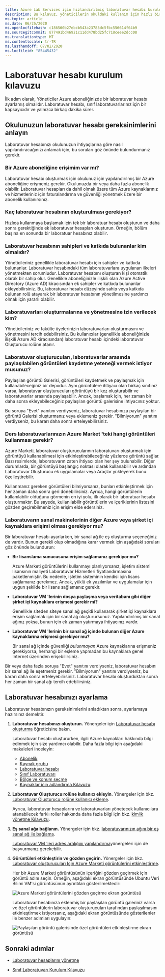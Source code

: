 ```yaml
---
title: Azure Lab Services için hızlandırılmış laboratuvar hesabı kurulum kılavuzu
description: Bu kılavuz, yöneticilerin okuldaki kullanım için hızlı bir şekilde laboratuvar hesabı ayarlamış yardımcı olur.
ms.topic: article
ms.date: 06/26/2020
ms.openlocfilehash: c186560b27ebcb543a23785dc5fbc556614f64b9
ms.sourcegitcommit: 877491bd46921c11dd478bd25fc718ceee2dcc08
ms.translationtype: MT
ms.contentlocale: tr-TR
ms.lasthandoff: 07/02/2020
ms.locfileid: "85445432"
---
```

# <a name="lab-account-setup-guide"></a>Laboratuvar hesabı kurulum kılavuzu

İlk adım olarak, Yöneticiler Azure aboneliğinizde bir laboratuvar hesabı ayarlamış olmalıdır. Laboratuvar hesabı, sınıf laboratuvarlarınız için bir kapsayıcıdır ve yalnızca birkaç dakika sürer.

## <a name="understand-your-schools-lab-account-requirements"></a>Okulunuzun laboratuvar hesabı gereksinimlerini anlayın

Laboratuvar hesabınızı okulunuzun ihtiyaçlarına göre nasıl yapılandıracağınızı anlamak için, bu soruları göz önünde bulundurmanız gerekir.

### <a name="do-i-have-access-to-an-azure-subscription"></a>Bir Azure aboneliğine erişimim var mı?

Laboratuvar hesabı oluşturmak için okulunuz için yapılandırılmış bir Azure aboneliğine erişmeniz gerekir. Okulunuzda bir veya daha fazla abonelik olabilir. Laboratuvar hesapları da dahil olmak üzere tüm Azure kaynaklarınız ve hizmetleriniz için faturalandırma ve güvenliği yönetmek üzere bir abonelik kullanırsınız.

### <a name="how-many-lab-accounts-need-to-be-created"></a>Kaç laboratuvar hesabının oluşturulması gerekiyor?

Hızlıca kullanmaya başlamak için tek bir laboratuar hesabı oluşturun ve daha sonra gerektiğinde ek laboratuvar hesapları oluşturun. Örneğin, bölüm başına en sonunda bir laboratuar hesabınız olabilir.

### <a name="who-should-be-owners-and-contributors-of-the-lab-account"></a>Laboratuvar hesabının sahipleri ve katkıda bulunanlar kim olmalıdır?

Yöneticileriniz genellikle laboratuvar hesabı için sahipler ve katkıda bulunanlar. Laboratuvar hesabındaki tüm laboratuvarlara uygulanan ilkeleri yönetmekten sorumludur. Laboratuvar hesabını oluşturan kişi otomatik olarak bir sahip olur. Genellikle aboneliğinizle ilişkili olan Azure Active Directory (Azure AD) kiracısından ek sahipler ve katkıda bulunanlar ekleyebilirsiniz. Bu, laboratuvar hesabı düzeyinde sahip veya katkıda bulunan rolü atayarak bir laboratuvar hesabının yönetilmesine yardımcı olmak için yararlı olabilir.

### <a name="who-will-be-allowed-to-create-and-manage-labs"></a>Laboratuvarları oluşturmalarına ve yönetmesine izin verilecek kim?

Yöneticileriniz ve fakülte üyelerinizin laboratuvarları oluşturmasını ve yönetmesini tercih edebilirsiniz. Bu kullanıcılar (genellikle aboneliğinizle ilişkili Azure AD kiracısından) laboratuvar hesabı içindeki laboratuvar Oluşturucu rolüne atanır.

### <a name="do-you-want-to-give-lab-creators-the-ability-to-save-images-that-can-be-shared-across-labs"></a>Laboratuvar oluşturucuları, laboratuvarlar arasında paylaşılabilen görüntüleri kaydetme yeteneği vermek istiyor musunuz?

Paylaşılan görüntü Galerisi, görüntüleri kaydetmek ve paylaşmak için kullanabileceğiniz bir depodur. Aynı görüntülere ihtiyacı olan birkaç sınıfınız varsa, laboratuvar oluşturucuları görüntüyü bir kez oluşturabilir ve laboratuvarlar arasında paylaşabilir. Ancak, başlamak için, her zaman bir daha sonra ekleyebileceğiniz paylaşılan görüntü galerisine ihtiyacınız yoktur.

Bu soruya "Evet" yanıtını verdiyseniz, laboratuvar hesabınıza paylaşılan bir görüntü Galerisi oluşturmanız veya eklemeniz gerekir. "Bilmiyorum" yanıtını verdiyseniz, bu kararı daha sonra erteleyebilirsiniz.

### <a name="which-images-in-azure-marketplace-will-your-classroom-labs-use"></a>Ders laboratuvarlarınızın Azure Market 'teki hangi görüntüleri kullanması gerekir?

Azure Marketi, laboratuvar oluşturucularının laboratuvarı oluşturmak için görüntüyü kullanabilmesi için etkinleştirebileceğiniz yüzlerce görüntü sağlar. Bazı resimlerde, laboratuvarın zaten ihtiyacı olan her şey bulunabilir. Diğer durumlarda, bir görüntüyü başlangıç noktası olarak kullanabilir ve ardından Laboratuvar Oluşturucu ek uygulamalar veya Araçlar yükleyerek bunu özelleştirebilir.

Kullanmanız gereken görüntüleri bilmiyorsanız, bunları etkinleştirmek için her zaman daha sonra geri dönebilirsiniz. Ayrıca, hangi görüntülerin kullanılabilir olduğunu görmenin en iyi yolu, ilk olarak bir laboratuar hesabı oluşturmaktır. Bu sayede, kullanılabilir görüntülerin ve içeriklerinin listesini gözden geçirebilmeniz için erişim elde edersiniz.
  
### <a name="do-the-labs-virtual-machines-need-to-have-access-to-other-azure-or-on-premises-resources"></a>Laboratuvarın sanal makinelerinin diğer Azure veya şirket içi kaynaklara erişimi olması gerekiyor mu?

Bir laboratuvar hesabı ayarlarken, bir sanal ağ ile eş oluşturma seçeneğiniz de vardır. Bunun gerekli olup olmadığına karar vermek için aşağıdaki soruları göz önünde bulundurun:

- **Bir lisanslama sunucusuna erişim sağlamanız gerekiyor mu?**
  
   Azure Marketi görüntülerini kullanmayı planlıyorsanız, işletim sistemi lisansının maliyeti Laboratuvar Hizmetleri fiyatlandırmasına paketlenmiştir. Bu nedenle, işletim sisteminin kendisi için lisans sağlamanız gerekmez. Ancak, yüklü ek yazılımlar ve uygulamalar için uygun şekilde bir lisans sağlamanız gerekir.

- **Laboratuvar VM 'lerinin dosya paylaşma veya veritabanı gibi diğer şirket içi kaynaklara erişmesi gerekir mi?**

   Genellikle siteden siteye sanal ağ geçidi kullanarak şirket içi kaynaklara erişim sağlamak için bir sanal ağ oluşturursunuz. Yapılandırılmış bir sanal ağınız yoksa, bunun için ek zaman yatırmaya ihtiyacınız vardır.

- **Laboratuvar VM 'lerinin bir sanal ağ içinde bulunan diğer Azure kaynaklarına erişmesi gerekiyor mu?**

   Bir sanal ağ içinde güvenliği *bulunmayan* Azure kaynaklarına erişmeniz gerekiyorsa, herhangi bir eşleme yapmadan bu kaynaklara genel İnternet üzerinden erişebilirsiniz.

Bir veya daha fazla soruya "Evet" yanıtını verdiyseniz, laboratuvar hesabını bir sanal ağ ile eşetmeniz gerekir. "Bilmiyorum" yanıtını verdiyseniz, bu kararı daha sonra erteleyebilirsiniz. Laboratuvar hesabı oluşturduktan sonra her zaman bir sanal ağı tercih edebilirsiniz.

## <a name="set-up-your-lab-account"></a>Laboratuvar hesabınızı ayarlama

Laboratuvar hesabınızın gereksinimlerini anladıktan sonra, ayarlamaya hazırsınız demektir.

1. **Laboratuvar hesabınızı oluşturun.** Yönergeler için [Laboratuvar hesabı oluşturma](https://docs.microsoft.com/azure/lab-services/classroom-labs/tutorial-setup-lab-account#create-a-lab-account) öğreticisine bakın.

   Laboratuvar hesabı oluştururken, ilgili Azure kaynakları hakkında bilgi edinmek için size yardımcı olabilir. Daha fazla bilgi için aşağıdaki makaleleri inceleyin:

   - [Abonelik](https://docs.microsoft.com/azure/lab-services/classroom-labs/administrator-guide#subscription)
   - [Kaynak grubu](https://docs.microsoft.com/azure/lab-services/classroom-labs/administrator-guide#resource-group)
   - [Laboratuvar hesabı](https://docs.microsoft.com/azure/lab-services/classroom-labs/administrator-guide#lab-account)
   - [Sınıf Laboratuvarı](https://docs.microsoft.com/azure/lab-services/classroom-labs/administrator-guide#classroom-lab)
   - [Bölge ve konum seçme](https://docs.microsoft.com/azure/lab-services/classroom-labs/administrator-guide#regionslocations)
   - [Kaynaklar için adlandırma Kılavuzu](https://docs.microsoft.com/azure/lab-services/classroom-labs/administrator-guide#naming)

2. **Laboratuvar Oluşturucu rolüne kullanıcı ekleyin.** Yönergeler için bkz. [Laboratuvar Oluşturucu rolüne kullanıcı ekleme](https://docs.microsoft.com/azure/lab-services/classroom-labs/tutorial-setup-lab-account#add-a-user-to-the-lab-creator-role).

   Ayrıca, laboratuvar hesaplarını ve laboratuvarları yönetecek kullanıcılara atanabilecek farklı roller hakkında daha fazla bilgi için bkz. [kimlik yönetme Kılavuzu](https://docs.microsoft.com/azure/lab-services/classroom-labs/administrator-guide#manage-identity).

3. **Eş sanal ağa bağlanın.** Yönergeler için bkz. [laboratuvarınızın ağını bir eş sanal ağ ile bağlama](https://docs.microsoft.com/azure/lab-services/classroom-labs/how-to-connect-peer-virtual-network).

   [Laboratuvar VM 'leri adres aralığını yapılandırma](https://docs.microsoft.com/azure/lab-services/classroom-labs/how-to-configure-lab-accounts#specify-an-address-range-for-vms-in-the-lab)yönergeleri için de başvurmanız gerekebilir.

4. **Görüntüleri etkinleştirin ve gözden geçirin.** Yönergeler için bkz. [Laboratuvar oluşturucuları Için Azure Marketi görüntülerini etkinleştirme](https://docs.microsoft.com/azure/lab-services/classroom-labs/specify-marketplace-images).

   Her bir Azure Marketi görüntüsünün içeriğini gözden geçirmek için görüntü adını seçin. Örneğin, aşağıdaki ekran görüntüsünde Ubuntu Veri Bilimi VM'si görüntüsünün ayrıntıları gösterilmektedir:

   ![Azure Marketi görüntülerini gözden geçirme ekran görüntüsü](./media/setup-guide/review-marketplace-images.png)

   Laboratuvar hesabınıza eklenmiş bir paylaşılan görüntü galeriniz varsa ve özel görüntülerin laboratuvar oluşturucuları tarafından paylaşılmasını etkinleştirmek istiyorsanız, aşağıdaki ekran görüntüsünde gösterilenler ile benzer adımları uygulayın:

   ![Paylaşılan görüntü galerisinde özel görüntüleri etkinleştirme ekran görüntüsü](./media/setup-guide/enable-sig-custom-images.png)

## <a name="next-steps"></a>Sonraki adımlar

- [Laboratuvar hesaplarını yönetme](how-to-manage-lab-accounts.md)

- [Sınıf Laboratuvarı Kurulum Kılavuzu](setup-guide.md)
